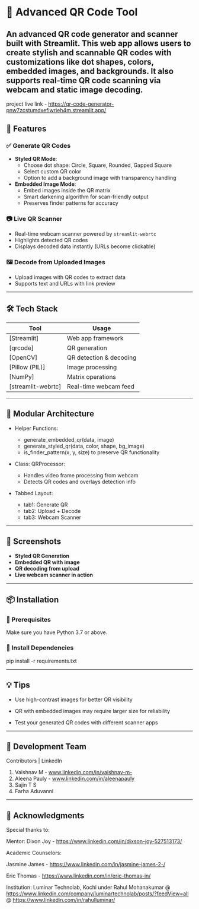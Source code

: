 # 🔳 Advanced QR Code Tool

An advanced QR code generator and scanner built with **Streamlit**. This web app allows users to create stylish and scannable QR codes with customizations like **dot shapes**, **colors**, **embedded images**, and **backgrounds**. It also supports **real-time QR code scanning** via webcam and static image decoding.
---

project live link - https://qr-code-generator-pnw7zcstumdxefiwrieh4m.streamlit.app/

## 🚀 Features

### ✅ Generate QR Codes
- **Styled QR Mode**:
  - Choose dot shape: Circle, Square, Rounded, Gapped Square
  - Select custom QR color
  - Option to add a background image with transparency handling
- **Embedded Image Mode**:
  - Embed images inside the QR matrix
  - Smart darkening algorithm for scan-friendly output
  - Preserves finder patterns for accuracy

### 📷 Live QR Scanner
- Real-time webcam scanner powered by `streamlit-webrtc`
- Highlights detected QR codes
- Displays decoded data instantly (URLs become clickable)

### 🖼️ Decode from Uploaded Images
- Upload images with QR codes to extract data
- Supports text and URLs with link preview

---

## 🛠️ Tech Stack

| Tool | Usage |
|------|-------|
| [Streamlit] | Web app framework |
| [qrcode] | QR generation |
| [OpenCV] | QR detection & decoding |
| [Pillow (PIL)] | Image processing |
| [NumPy] | Matrix operations |
| [streamlit-webrtc] | Real-time webcam feed |

---

## 🧩 Modular Architecture
  - Helper Functions:
    - generate_embedded_qr(data, image)
    - generate_styled_qr(data, color, shape, bg_image)
    - is_finder_pattern(x, y, size) to preserve QR functionality

  - Class: QRProcessor:
    - Handles video frame processing from webcam
    - Detects QR codes and overlays detection info

  - Tabbed Layout:
    - tab1: Generate QR
    - tab2: Upload + Decode
    - tab3: Webcam Scanner

--- 

## 📸 Screenshots

<!-- Optional: Add local or hosted screenshots -->
- **Styled QR Generation**
- **Embedded QR with image**
- **QR decoding from upload**
- **Live webcam scanner in action**

---

## 📦 Installation

### 🔧 Prerequisites
Make sure you have Python 3.7 or above.

### 🧪 Install Dependencies

pip install -r requirements.txt

---

## 💡 Tips
  - Use high-contrast images for better QR visibility

  - QR with embedded images may require larger size for reliability

  - Test your generated QR codes with different scanner apps

---

## 👥 Development Team

Contributors | LinkedIn

  1. Vaishnav M - www.linkedin.com/in/vaishnav-m-
  2. Aleena Pauly - www.linkedin.com/in/aleenapauly
  3. Sajin T S
  4. Farha Aduvanni

---

## 🙏 Acknowledgments

Special thanks to:

Mentor: Dixon Joy - https://www.linkedin.com/in/dixson-joy-527513173/

Academic Counselors:

Jasmine James - https://www.linkedin.com/in/jasmine-james-2-/

Eric Thomas - https://www.linkedin.com/in/eric-thomas-in/

Institution: Luminar Technolab, Kochi under Rahul Mohanakumar @ https://www.linkedin.com/company/luminartechnolab/posts/?feedView=all @ https://www.linkedin.com/in/rahulluminar/
